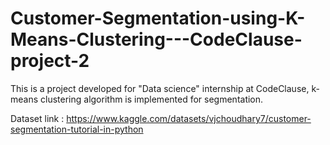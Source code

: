 # Customer-Segmentation-using-K-Means-Clustering---CodeClause-project-2
This is a project developed for "Data science" internship at CodeClause, k- means clustering algorithm is implemented for segmentation.

Dataset link : https://www.kaggle.com/datasets/vjchoudhary7/customer-segmentation-tutorial-in-python 
